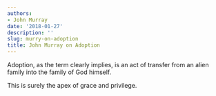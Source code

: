 ```yaml
---
authors:
- John Murray
date: '2018-01-27'
description: ''
slug: murry-on-adoption
title: John Murray on Adoption
---
```

Adoption, as the term clearly implies, is an act of transfer from an alien family into the family of God himself.

This is surely the apex of grace and privilege.



